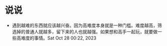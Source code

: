 # 说说

- 遇到越难的东西就应该越兴奋。因为高难度本身就是一种门槛。难度越高，筛选掉的普通人就越多，留下来的人也就越强。如果想和高手一起玩，就要做一些高难度的事情。Sat Oct 28 00:22, 2023
